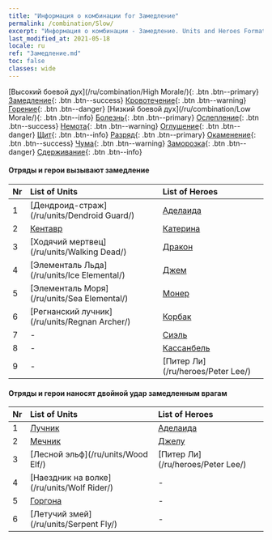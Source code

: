```yaml
---
title: "Информация о комбинации for Замедление"
permalink: /combination/Slow/
excerpt: "Информация о комбинации - Замедление. Units and Heroes Formation."
last_modified_at: 2021-05-18
locale: ru
ref: "Замедление.md"
toc: false
classes: wide
---
```


  [Высокий боевой дух](/ru/combination/High Morale/){: .btn .btn--primary} [Замедление](/ru/combination/Slow/){: .btn .btn--success} [Кровотечение](/ru/combination/Bleeding/){: .btn .btn--warning} [Горение](/ru/combination/Burning/){: .btn .btn--danger} [Низкий боевой дух](/ru/combination/Low Morale/){: .btn .btn--info} [Болезнь](/ru/combination/Disease/){: .btn .btn--primary} [Ослепление](/ru/combination/Blind/){: .btn .btn--success} [Немота](/ru/combination/Silence/){: .btn .btn--warning} [Оглушение](/ru/combination/Stun/){: .btn .btn--danger} [Щит](/ru/combination/Shield/){: .btn .btn--info} [Разряд](/ru/combination/Static/){: .btn .btn--primary} [Окаменение](/ru/combination/Petrify/){: .btn .btn--success} [Чума](/ru/combination/Plague/){: .btn .btn--warning} [Заморозка](/ru/combination/Freeze/){: .btn .btn--danger} [Сдерживание](/ru/combination/Deterrence/){: .btn .btn--info} 


#### Отряды и герои вызывают замедление

  | Nr |  List of Units  | List of Heroes | 
  |:---|:----------------|:---------------| 
  | 1 | [Дендроид-страж](/ru/units/Dendroid Guard/) | [Аделаида](/ru/heroes/Adelaide/) |
  | 2 | [Кентавр](/ru/units/Centaur/) | [Катерина](/ru/heroes/Catherine/) |
  | 3 | [Ходячий мертвец](/ru/units/Walking Dead/) | [Дракон](/ru/heroes/Dracon/) |
  | 4 | [Элементаль Льда](/ru/units/Ice Elemental/) | [Джем](/ru/heroes/Gem/) |
  | 5 | [Элементаль Моря](/ru/units/Sea Elemental/) | [Монер](/ru/heroes/Monere/) |
  | 6 | [Регнанский лучник](/ru/units/Regnan Archer/) | [Корбак](/ru/heroes/Korbac/) |
  | 7 | - | [Сиэль](/ru/heroes/Ciele/) |
  | 8 | - | [Кассанбель](/ru/heroes/Cassanbel/) |
  | 9 | - | [Питер Ли](/ru/heroes/Peter Lee/) |


#### Отряды и герои наносят двойной удар замедленным врагам

  | Nr |  List of Units  | List of Heroes | 
  |:---|:----------------|:---------------| 
  | 1 | [Лучник](/ru/units/Marksman/) | [Аделаида](/ru/heroes/Adelaide/) |
  | 2 | [Мечник](/ru/units/Swordsman/) | [Джелу](/ru/heroes/Gelu/) |
  | 3 | [Лесной эльф](/ru/units/Wood Elf/) | [Питер Ли](/ru/heroes/Peter Lee/) |
  | 4 | [Наездник на волке](/ru/units/Wolf Rider/) | - |
  | 5 | [Горгона](/ru/units/Gorgon/) | - |
  | 6 | [Летучий змей](/ru/units/Serpent Fly/) | - |

